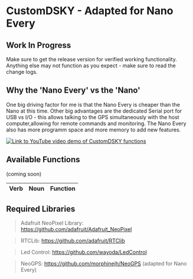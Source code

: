 # CustomDSKY - Adapted for Nano Every

## Work In Progress
Make sure to get the release version for verified working functionality. Anything else may not function as you expect - make sure to read the change logs.

## Why the 'Nano Every' vs the 'Nano'
One big driving factor for me is that the Nano Every is cheaper than the Nano at this time. Other big advantages are the dedicated Serial port for USB vs I/O - this allows talking to the GPS simultaneously with the host computer,allowing for remote commands and monitoring. The Nano Every also has more programm space and more memory to add new features.

[![Link to YouTube video demo of CustomDSKY functions](https://i.ytimg.com/vi/2ct89vLxmSU/sddefault.jpg)](https://www.youtube.com/watch?v=2ct89vLxmSU)

## Available Functions
(coming soon)

| Verb | Noun | Function |
|:-------------:|:-------------:| -----|


## Required Libraries
> Adafruit NeoPixel Library: https://github.com/adafruit/Adafruit_NeoPixel

> RTCLib: https://github.com/adafruit/RTClib

> Led Control: https://github.com/wayoda/LedControl

> NeoGPS: https://github.com/morphinejh/NeoGPS (adapted for Nano Every)

 
